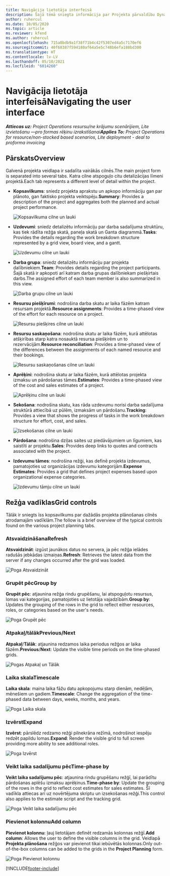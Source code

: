```yaml
---
title: Navigācija lietotāja interfeisā
description: Šajā tēmā sniegta informācija par Projekta pārvaldību Dynamics 365 Projekta darbībās.
author: ruhercul
ms.date: 10/05/2020
ms.topic: article
ms.reviewer: kfend
ms.author: ruhercul
ms.openlocfilehash: 715a8bdb9a1f38f71b4c42f5307ed4a5c7170ef6
ms.sourcegitcommit: 40f68387f594180af64a5e5c748b6efa188bd300
ms.translationtype: HT
ms.contentlocale: lv-LV
ms.lasthandoff: 05/10/2021
ms.locfileid: "6014260"
---
```

# <a name="navigating-the-user-interface"></a><span data-ttu-id="90d6e-103">Navigācija lietotāja interfeisā</span><span class="sxs-lookup"><span data-stu-id="90d6e-103">Navigating the user interface</span></span>

<span data-ttu-id="90d6e-104">_**Attiecas uz:** Project Operations resursu/ne krājumu scenārijiem, Lite izvietošanu —pro formas rēķinu izrakstīšanai_</span><span class="sxs-lookup"><span data-stu-id="90d6e-104">_**Applies To:** Project Operations for resource/non-stocked based scenarios, Lite deployment - deal to proforma invoicing_</span></span>

## <a name="overview"></a><span data-ttu-id="90d6e-105">Pārskats</span><span class="sxs-lookup"><span data-stu-id="90d6e-105">Overview</span></span>

<span data-ttu-id="90d6e-106">Galvenā projekta veidlapa ir sadalīta vairākās cilnēs.</span><span class="sxs-lookup"><span data-stu-id="90d6e-106">The main project form is separated into several tabs.</span></span> <span data-ttu-id="90d6e-107">Katra cilne atspoguļo citu detalizācijas līmeni projektā.</span><span class="sxs-lookup"><span data-stu-id="90d6e-107">Each tab represents a different level of detail within the project.</span></span>

- <span data-ttu-id="90d6e-108">**Kopsavilkums**: sniedz projekta aprakstu un apkopo informāciju gan par plānoto, gan faktisko projekta veiktspēju.</span><span class="sxs-lookup"><span data-stu-id="90d6e-108">**Summary**: Provides a description of the project and aggregates both the planned and actual project performance.</span></span>

    ![Kopsavilkuma cilne un lauki](media/navigation7.png)

- <span data-ttu-id="90d6e-110">**Uzdevumi**: sniedz detalizētu informāciju par darba sadalījuma struktūru, kas tiek rādīta režģa skatā, paneļa skatā un Ganta diagrammā.</span><span class="sxs-lookup"><span data-stu-id="90d6e-110">**Tasks**: Provides the details regarding the work breakdown structure represented by a grid view, board view, and a gantt.</span></span>

    ![Uzdevumu cilne un lauki](media/navigation8.png)

- <span data-ttu-id="90d6e-112">**Darba grupa**: sniedz detalizētu informāciju par projekta dalībniekiem.</span><span class="sxs-lookup"><span data-stu-id="90d6e-112">**Team**: Provides details regarding the project participants.</span></span> <span data-ttu-id="90d6e-113">Šajā skatā ir apkopoti arī katram darba grupas dalībniekam piešķirtais darbs.</span><span class="sxs-lookup"><span data-stu-id="90d6e-113">The assigned effort of each team member is also summarized in this view.</span></span>

    ![Darba grupu cilne un lauki](media/navigation9.png)

- <span data-ttu-id="90d6e-115">**Resursu piešķīrumi**: nodrošina darba skatu ar laika fāzēm katram resursam projektā.</span><span class="sxs-lookup"><span data-stu-id="90d6e-115">**Resource assignments**: Provides a time-phased view of the effort for each resource on a project.</span></span>

    ![Resursu piešķires cilne un lauki](media/navigation10.png)

- <span data-ttu-id="90d6e-117">**Resursu saskaņošana**: nodrošina skatu ar laika fāzēm, kurā attēlotas atšķirības starp katra nosauktā resursa piešķirēm un to rezervācijām.</span><span class="sxs-lookup"><span data-stu-id="90d6e-117">**Resource reconciliation**: Provides a time-phased view of the differences between the assignments of each named resource and their bookings.</span></span>

    ![Resursu saskaņošanas cilne un lauki](media/navigation11.png)

- <span data-ttu-id="90d6e-119">**Aprēķini**: nodrošina skatu ar laika fāzēm, kurā attēlotas projekta izmaksu un pārdošanas tāmes.</span><span class="sxs-lookup"><span data-stu-id="90d6e-119">**Estimates**: Provides a time-phased view of the cost and sales estimates of a project.</span></span>

    ![Aprēķinu cilne un lauki](media/navigation12.png)

- <span data-ttu-id="90d6e-121">**Sekošana**: nodrošina skatu, kas rāda uzdevumu norisi darba sadalījuma struktūrā attiecībā uz pūlēm, izmaksām un pārdošanu.</span><span class="sxs-lookup"><span data-stu-id="90d6e-121">**Tracking**: Provides a view that shows the progress of tasks in the work breakdown structure for effort, cost, and sales.</span></span>

    ![Izsekošanas cilne un lauki](media/navigation13.png)

- <span data-ttu-id="90d6e-123">**Pārdošana**: nodrošina dziļas saites uz piedāvājumiem un līgumiem, kas saistīti ar projektu.</span><span class="sxs-lookup"><span data-stu-id="90d6e-123">**Sales**: Provides deep links to quotes and contracts associated with the project.</span></span>

- <span data-ttu-id="90d6e-124">**Izdevumu tāmes**: nodrošina režģi, kas definē projekta izdevumus, pamatojoties uz organizācijas izdevumu kategorijām.</span><span class="sxs-lookup"><span data-stu-id="90d6e-124">**Expense Estimates**: Provides a grid that defines project expenses based upon organizational expense categories.</span></span>

    ![Izdevumu tāmju cilne un lauki](media/navigation14.png)

## <a name="grid-controls"></a><span data-ttu-id="90d6e-126">Režģa vadīklas</span><span class="sxs-lookup"><span data-stu-id="90d6e-126">Grid controls</span></span>

<span data-ttu-id="90d6e-127">Tālāk ir sniegts īss kopsavilkums par dažādās projekta plānošanas cilnēs atrodamajām vadīklām.</span><span class="sxs-lookup"><span data-stu-id="90d6e-127">The follow is a brief overview of the typical controls found on the various project planning tabs.</span></span>

### <a name="refresh"></a><span data-ttu-id="90d6e-128">Atsvaidzināšana</span><span class="sxs-lookup"><span data-stu-id="90d6e-128">Refresh</span></span>

<span data-ttu-id="90d6e-129">**Atsvaidzināt**: izgūst jaunākos datus no servera, ja pēc režģa ielādes radušās jebkādas izmaiņas.</span><span class="sxs-lookup"><span data-stu-id="90d6e-129">**Refresh**: Retrieves the latest data from the server if any changes occurred after the grid was loaded.</span></span>

![Poga Atsvaidzināt](media/navigation7.png)

### <a name="group-by"></a><span data-ttu-id="90d6e-131">Grupēt pēc</span><span class="sxs-lookup"><span data-stu-id="90d6e-131">Group by</span></span>

<span data-ttu-id="90d6e-132">**Grupēt pēc**: atjaunina režģa rindu grupēšanu, lai atspoguļotu resursus, lomas vai kategorijas, pamatojoties uz lietotāja vajadzībām.</span><span class="sxs-lookup"><span data-stu-id="90d6e-132">**Group by**: Updates the grouping of the rows in the grid to reflect either resources, roles, or categories based on the user's needs.</span></span>

![Poga Grupēt pēc](media/navigation6.png)

### <a name="previousnext"></a><span data-ttu-id="90d6e-134">Atpakaļ/tālāk</span><span class="sxs-lookup"><span data-stu-id="90d6e-134">Previous/Next</span></span>

<span data-ttu-id="90d6e-135">**Atpakaļ**/**Tālāk**: atjaunina redzamos laika periodus režģos ar laika fāzēm.</span><span class="sxs-lookup"><span data-stu-id="90d6e-135">**Previous**/**Next**: Update the visible time periods on the time-phased grids.</span></span>

![Pogas Atpakaļ un Tālāk](media/navigation2.png)

### <a name="timescale"></a><span data-ttu-id="90d6e-137">Laika skala</span><span class="sxs-lookup"><span data-stu-id="90d6e-137">Timescale</span></span>

<span data-ttu-id="90d6e-138">**Laika skala**: maina laika fāžu datu apkopojumu starp dienām, nedēļām, mēnešiem un gadiem.</span><span class="sxs-lookup"><span data-stu-id="90d6e-138">**Timescale**: Change the aggregation of the time-phased data between days, weeks, months, and years.</span></span>

![Poga Laika skala](media/navigation3.png)

### <a name="expand"></a><span data-ttu-id="90d6e-140">Izvērst</span><span class="sxs-lookup"><span data-stu-id="90d6e-140">Expand</span></span>

<span data-ttu-id="90d6e-141">**Izvērst**: pārslēdz redzamo režģi pilnekrāna režīmā, nodrošinot iespēju redzēt papildu lomas.</span><span class="sxs-lookup"><span data-stu-id="90d6e-141">**Expand**: Render the visible grid to full screen providing more ability to see additional roles.</span></span>

![Poga Izvērst](media/navigation4.png)

### <a name="time-phase-by"></a><span data-ttu-id="90d6e-143">Veikt laika sadalījumu pēc</span><span class="sxs-lookup"><span data-stu-id="90d6e-143">Time-phase by</span></span>

<span data-ttu-id="90d6e-144">**Veikt laika sadalījumu pēc**: atjaunina rindu grupēšanu režģī, lai parādītu pārdošanas aplēšu izmaksu aprēķinus.</span><span class="sxs-lookup"><span data-stu-id="90d6e-144">**Time-phase by**: Update the grouping of the rows in the grid to reflect cost estimates for sales estimates.</span></span> <span data-ttu-id="90d6e-145">Šī vadīkla attiecas arī uz novērtējuma skriptu un izsekošanas režģi.</span><span class="sxs-lookup"><span data-stu-id="90d6e-145">This control also applies to the estimate script and the tracking grid.</span></span>

![Poga Veikt laika sadalījumu pēc](media/navigation0.png)

### <a name="add-column"></a><span data-ttu-id="90d6e-147">Pievienot kolonnu</span><span class="sxs-lookup"><span data-stu-id="90d6e-147">Add column</span></span>

<span data-ttu-id="90d6e-148">**Pievienot kolonnu**: ļauj lietotājam definēt redzamās kolonnas režģī.</span><span class="sxs-lookup"><span data-stu-id="90d6e-148">**Add column**: Allows the user to define the visible columns in the grid.</span></span> <span data-ttu-id="90d6e-149">Veidlapā **Projekta plānošana** režģos var pievienot tikai iebūvētās kolonnas.</span><span class="sxs-lookup"><span data-stu-id="90d6e-149">Only out-of-the-box columns can be added to the grids in the **Project Planning** form.</span></span>

![Poga Pievienot kolonnu](media/navigation5.png)


[!INCLUDE[footer-include](../includes/footer-banner.md)]